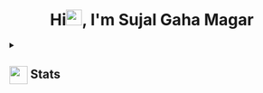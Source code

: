 <h1 align="center">Hi<img src="https://github.com/Sujal-Gaha/Sujal-Gaha/blob/main/icons/Hi.gif" width="28px"/>, I'm Sujal Gaha Magar</h1>
<details>
  <summary><h2> <img align="center" src="https://github.com/Sujal-Gaha/Sujal-Gaha/blob/main/icons/stats.gif" width="32"/> Stats</h2></summary>
  <div align="center">
    ![](https://github-readme-stats.vercel.app/api?username=Sujal-Gaha&theme=tokyonight&hide_border=false&include_all_commits=true&count_private=false)<br/>
    ![](https://github-readme-streak-stats.herokuapp.com/?user=Sujal-Gaha&theme=tokyonight&hide_border=false)<br/>
    ![](https://github-readme-stats.vercel.app/api/top-langs/?username=Sujal-Gaha&theme=tokyonight&hide_border=false&include_all_commits=true&count_private=false&layout=compact)<br/>
    ![](https://github-readme-activity-graph.vercel.app/graph?username=Sujal-Gaha&theme=tokyo-night)
  </div>
</details>

